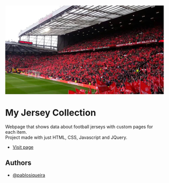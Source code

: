 ![Logo](https://raw.githubusercontent.com/pablosiqueira/vue-my-jersey-collection/main/src/assets/home/oldtraf.jpg)


# My Jersey Collection

Webpage that shows data about football jerseys with custom pages for each item.\
Project made with just HTML, CSS, Javascript and JQuery.


- [Visit page](https://pablosiqueira.github.io/myjerseycollection/)


## Authors

- [@pablosiqueira](https://www.github.com/pablosiqueira)
